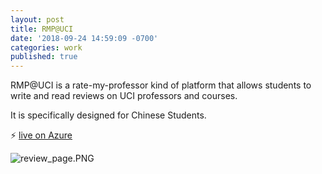 ```yaml
---
layout: post
title: RMP@UCI
date: '2018-09-24 14:59:09 -0700'
categories: work
published: true
---
```


RMP@UCI is a rate-my-professor kind of platform that allows students to write and read reviews on UCI professors and courses.

It is specifically designed for Chinese Students.

:zap: [live on Azure](http://13.66.192.54/rmp_uci/)

![review_page.PNG]({{site.baseurl}}/assets/img/review_page.PNG)


